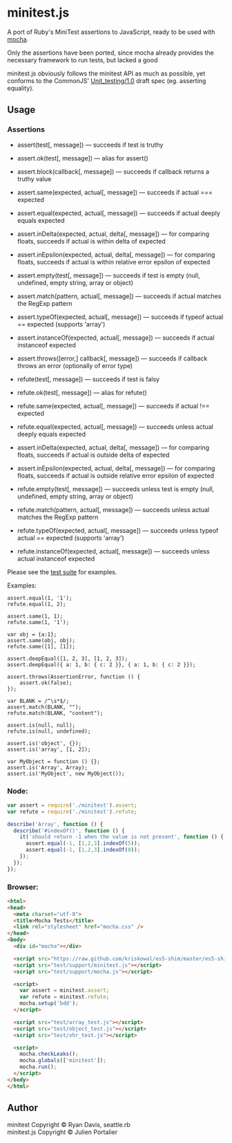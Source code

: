 # minitest.js

A port of Ruby's MiniTest assertions to JavaScript, ready to be used with
[mocha](http://visionmedia.github.io/mocha).

Only the assertions have been ported, since mocha already provides the necessary
framework to run tests, but lacked a good

minitest.js obviously follows the minitest API as much as possible, yet conforms
to the CommonJS' [Unit_testing/1.0](http://wiki.commonjs.org/wiki/Unit_Testing/1.0)
draft spec (eg. asserting equality).

## Usage

### Assertions

  - assert(test[, message])                              — succeeds if test is truthy
  - assert.ok(test[, message])                           — alias for assert()
  - assert.block(callback[, message])                    — succeeds if callback returns a truthy value
  - assert.same(expected, actual[, message])             — succeeds if actual === expected
  - assert.equal(expected, actual[, message])            — succeeds if actual deeply equals expected
  - assert.inDelta(expected, actual, delta[, message])   — for comparing floats, succeeds if actual is within delta of expected
  - assert.inEpsilon(expected, actual, delta[, message]) — for comparing floats, succeeds if actual is within relative error epsilon of expected
  - assert.empty(test[, message])                        — succeeds if test is empty (null, undefined, empty string, array or object)
  - assert.match(pattern, actual[, message])             — succeeds if actual matches the RegExp pattern
  - assert.typeOf(expected, actual[, message])           — succeeds if typeof actual == expected (supports 'array')
  - assert.instanceOf(expected, actual[, message])       — succeeds if actual instanceof expected
  - assert.throws([error,] callback[, message])          — succeeds if callback throws an error (optionally of error type)

  - refute(test[, message])                              — succeeds if test is falsy
  - refute.ok(test[, message])                           — alias for refute()
  - refute.same(expected, actual[, message])             — succeeds if actual !== expected
  - refute.equal(expected, actual[, message])            — succeeds unless actual deeply equals expected
  - assert.inDelta(expected, actual, delta[, message])   — for comparing floats, succeeds if actual is outside delta of expected
  - assert.inEpsilon(expected, actual, delta[, message]) — for comparing floats, succeeds if actual is outside relative error epsilon of expected
  - refute.empty(test[, message])                        — succeeds unless test is empty (null, undefined, empty string, array or object)
  - refute.match(pattern, actual[, message])             — succeeds unless actual matches the RegExp pattern
  - refute.typeOf(expected, actual[, message])           — succeeds unless typeof actual == expected (supports 'array')
  - refute.instanceOf(expected, actual[, message])       — succeeds unless actual instanceof expected

Please see the [test
suite](https://github.com/ysbaddaden/minitest.js/blob/master/test/assertions_test.js)
for examples.

Examples:

    assert.equal(1, '1');
    refute.equal(1, 2);

    assert.same(1, 1);
    refute.same(1, '1');

    var obj = {a:1};
    assert.same(obj, obj);
    refute.same([1], [1]);

    assert.deepEqual([1, 2, 3], [1, 2, 3]);
    assert.deepEqual({ a: 1, b: { c: 2 }}, { a: 1, b: { c: 2 }});

    assert.throws(AssertionError, function () {
        assert.ok(false);
    });

    var BLANK = /^\s*$/;
    assert.match(BLANK, "");
    refute.match(BLANK, "content");

    assert.is(null, null);
    refute.is(null, undefined);

    assert.is('object', {});
    assert.is('array', [1, 2]);

    var MyObject = function () {};
    assert.is('Array', Array);
    assert.is('MyObject', new MyObject());

### Node:

```javascript
var assert = require('./minitest').assert;
var refute = require('./minitest').refute;

describe('Array', function () {
  describe('#indexOf()', function () {
    it('should return -1 when the value is not present', function () {
      assert.equal(-1, [1,2,3].indexOf(5));
      assert.equal(-1, [1,2,3].indexOf(0));
    });
  });
});
```

### Browser:

```html
<html>
<head>
  <meta charset="utf-8">
  <title>Mocha Tests</title>
  <link rel="stylesheet" href="mocha.css" />
</head>
<body>
  <div id="mocha"></div>

  <script src="https://raw.github.com/kriskowal/es5-shim/master/es5-shim.min.js"></script>
  <script src="test/support/minitest.js"></script>
  <script src="test/support/mocha.js"></script>

  <script>
    var assert = minitest.assert;
    var refute = minitest.refute;
    mocha.setup('bdd');
  </script>

  <script src="test/array_test.js"></script>
  <script src="test/object_test.js"></script>
  <script src="test/xhr_test.js"></script>

  <script>
    mocha.checkLeaks();
    mocha.globals(['minitest']);
    mocha.run();
  </script>
</body>
</html>
```

## Author

minitest Copyright © Ryan Davis, seattle.rb<br>
minitest.js Copyright © Julien Portalier

